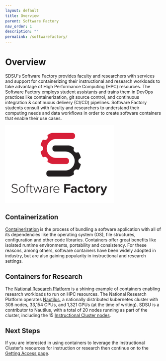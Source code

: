 ```yaml
---
layout: default
title: Overview
parent: Software Factory
nav_order: 1
description: ""
permalink: /softwarefactory/
---
```


# Overview
SDSU's Software Factory provides faculty and researchers with services and support for containerizing their instructional and research workloads to take advantage of High Performance Computing (HPC) resources. The Software Factory employs student assistants and trains them in DevOps practices like containerization, git source control, and continuous integration & continuous delivery (CI/CD) pipelines. Software Factory students consult with faculty and researchers to understand their computing needs and data workflows in order to create software containers that enable their use cases.

![Software Factory](/images/softwarefactory/sf_logo_small.png)

## Containerization
[Containerization](https://en.wikipedia.org/wiki/Containerization_(computing)) is the process of bundling a software application with all of its dependencies like the operating system (OS), file structures, configuration and other code libraries. Containers offer great benefits like isolated runtime environments, portability and consistency. For these reasons, among others, software containers have been widely adopted in industry, but are also gaining popularity in instructional and research settings.

## Containers for Research
The [National Research Platform](https://nationalresearchplatform.org/) is a shining example of containers enabling research workloads to run on HPC resources. The National Research Platform operates [Nautilus](https://nationalresearchplatform.org/nautilus/), a nationally distributed kubernetes cluster with 308 nodes, 33,154 CPUs, and 1,321 GPUs (at the time of writing). SDSU is a contributor to Nautilus, with a total of 20 nodes running as part of the cluster, including the 15 [Instructional Cluster nodes](../instructionalcluster/architecture).

## Next Steps
If you are interested in using containers to leverage the Instructional Cluster's resources for instruction or research then continue on to the [Getting Access page](./gettingaccess).
